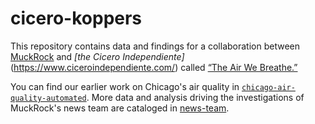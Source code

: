 # cicero-koppers

This repository contains data and findings for a collaboration between [MuckRock](https://www.muckrock.com/) and *[the Cicero Independiente]*(https://www.ciceroindependiente.com/) called [“The Air We Breathe.”](https://www.muckrock.com/news/archives/2023/nov/07/air-we-breathe-cicero-pollution/)

You can find our earlier work on Chicago's air quality in [`chicago-air-quality-automated`](https://github.com/MuckRock/chicago-air-quality-automated). More data and analysis driving the investigations of MuckRock's news team are cataloged in [news-team](https://github.com/MuckRock/news-team).

